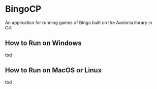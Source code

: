 # BingoCP

An application for running games of Bingo built on the Avalonia library in C#.

## How to Run on Windows

tbd

## How to Run on MacOS or Linux

tbd
